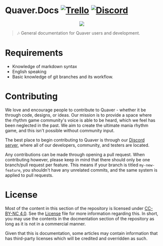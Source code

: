 # Quaver.Docs [![Trello](https://img.shields.io/badge/Trello-Roadmap-blue.svg)](https://trello.com/b/QVbVwKN1/quaver-client) [![Discord](https://discordapp.com/api/guilds/354206121386573824/widget.png?style=shield)](https://discord.gg/nJa8VFr)

<p align="center"> 
  <img src="https://eggplants.org/9du6q8.jpg">
</p>

> 🎶 General documentation for Quaver users and development.

# Requirements
* Knowledge of markdown syntax
* English speaking
* Basic knowledge of git branches and its workflow.

# Contributing
We love and encourage people to contribute to Quaver - whether it be through code, designs, or ideas. Our mission is to provide a space where the rhythm game community's voice is able to be heard, which we feel has been neglected in the past. We aim to create the ultimate mania rhythm game, and this isn't possible without community input.

The best place to begin contributing to Quaver is through our [Discord server](https://discord.gg/nJa8VFr), where all of our developers, community, and testers are located.

Any contributions can be made through opening a pull request. When contributing however, please keep in mind that there should only be one branch/pull request per feature. This means if your branch is titled `my-new-feature`, you shouldn't have any unrelated commits, and the same system is applied to pull requests.

# License
Most of the content in this section of the repository is licensed under [CC-BY-NC 4.0](https://creativecommons.org/licenses/by-nc/4.0/legalcode). See the [License](https://github.com/Swan/Quaver/blob/documentation/Documentation/LICENSE.md) file for more information regarding this. In short, you may use the contents in the docmentation section of the repository as long as it is not in a commercial manner.

Given that this is documentation, some articles may contain information that has third-party licenses which will be credited and overridden as such.
